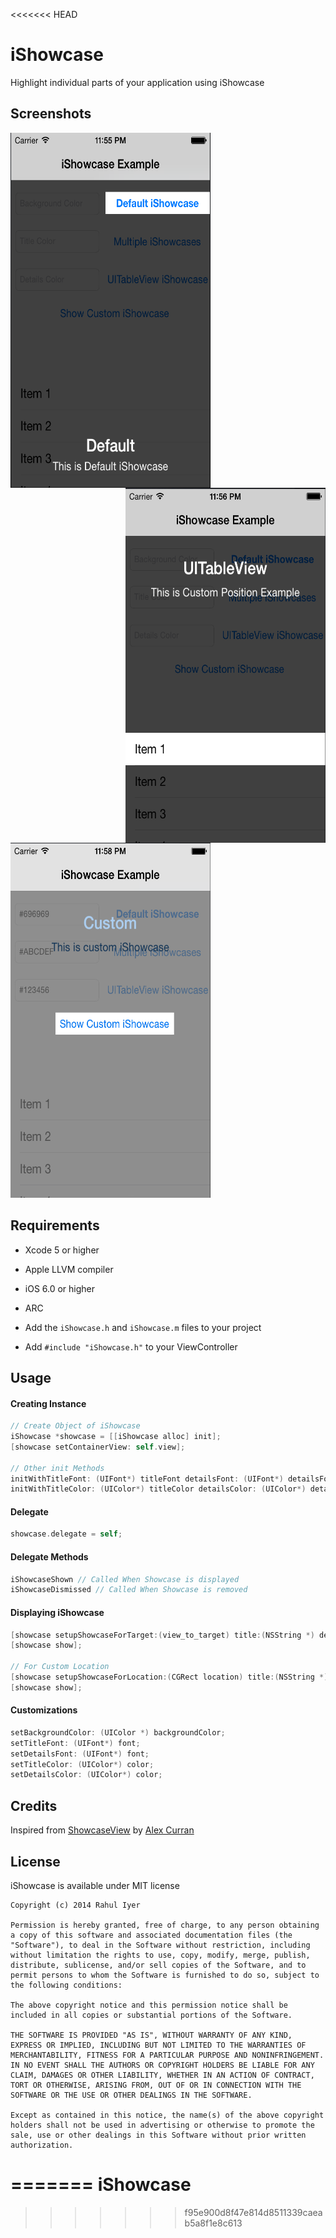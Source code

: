 <<<<<<< HEAD
# iShowcase

Highlight individual parts of your application using iShowcase

## Screenshots

<img style="float : left" src="screenshot/1.png" width="320" height="568">
<img style="float : right" src="screenshot/2.png" width="320" height="568">
<img src="screenshot/3.png" width="320" height="568">

## Requirements
* Xcode 5 or higher
* Apple LLVM compiler
* iOS 6.0 or higher
* ARC

 
* Add the `iShowcase.h` and `iShowcase.m` files to your project
* Add `#include "iShowcase.h"` to your ViewController

## Usage

#### Creating Instance

``` objective-c
// Create Object of iShowcase
iShowcase *showcase = [[iShowcase alloc] init];
[showcase setContainerView: self.view];

// Other init Methods
initWithTitleFont: (UIFont*) titleFont detailsFont: (UIFont*) detailsFont;
initWithTitleColor: (UIColor*) titleColor detailsColor: (UIColor*) detailsColor;
```
#### Delegate

``` objective-c
showcase.delegate = self;
```
#### Delegate Methods

``` objective-c
iShowcaseShown // Called When Showcase is displayed
iShowcaseDismissed // Called When Showcase is removed
```

#### Displaying iShowcase
``` objective-c
[showcase setupShowcaseForTarget:(view_to_target) title:(NSString *) details:<#(NSString *)];
[showcase show];

// For Custom Location
[showcase setupShowcaseForLocation:(CGRect location) title:(NSString *)#details:(NSString *)];
[showcase show];
```

#### Customizations

``` objective-c
setBackgroundColor: (UIColor *) backgroundColor;
setTitleFont: (UIFont*) font;
setDetailsFont: (UIFont*) font;
setTitleColor: (UIColor*) color;
setDetailsColor: (UIColor*) color;
```

## Credits

Inspired from [ShowcaseView](https://github.com/amlcurran/Showcaseview) by [Alex Curran](https://github.com/amlcurran/)

## License

iShowcase is available under MIT license

```
Copyright (c) 2014 Rahul Iyer

Permission is hereby granted, free of charge, to any person obtaining a copy of this software and associated documentation files (the "Software"), to deal in the Software without restriction, including without limitation the rights to use, copy, modify, merge, publish, distribute, sublicense, and/or sell copies of the Software, and to permit persons to whom the Software is furnished to do so, subject to the following conditions:

The above copyright notice and this permission notice shall be included in all copies or substantial portions of the Software.

THE SOFTWARE IS PROVIDED "AS IS", WITHOUT WARRANTY OF ANY KIND, EXPRESS OR IMPLIED, INCLUDING BUT NOT LIMITED TO THE WARRANTIES OF MERCHANTABILITY, FITNESS FOR A PARTICULAR PURPOSE AND NONINFRINGEMENT. IN NO EVENT SHALL THE AUTHORS OR COPYRIGHT HOLDERS BE LIABLE FOR ANY CLAIM, DAMAGES OR OTHER LIABILITY, WHETHER IN AN ACTION OF CONTRACT, TORT OR OTHERWISE, ARISING FROM, OUT OF OR IN CONNECTION WITH THE SOFTWARE OR THE USE OR OTHER DEALINGS IN THE SOFTWARE.

Except as contained in this notice, the name(s) of the above copyright holders shall not be used in advertising or otherwise to promote the sale, use or other dealings in this Software without prior written authorization.
```
=======
iShowcase
=========
>>>>>>> f95e900d8f47e814d8511339caeab5a8f1e8c613
